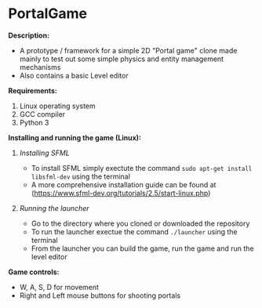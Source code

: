 # PortalGame

**Description:**
  - A prototype / framework for a simple 2D "Portal game" clone made mainly to test out some simple physics 
  and entity management mechanisms
  - Also contains a basic Level editor
  
**Requirements:**
  1. Linux operating system
  2. GCC compiler
  3. Python 3

**Installing and running the game (Linux):**
  1. *Installing SFML*
      - To install SFML simply exectute the command `sudo apt-get install libsfml-dev` using the terminal
      - A more comprehensive installation guide can be found at (https://www.sfml-dev.org/tutorials/2.5/start-linux.php)
      
  2. *Running the launcher*
      - Go to the directory where you cloned or downloaded the repository
      - To run the launcher exectue the command `./launcher` using the terminal
      - From the launcher you can build the game, run the game and run the level editor
      
 **Game controls:**
   - W, A, S, D for movement
   - Right and Left mouse buttons for shooting portals